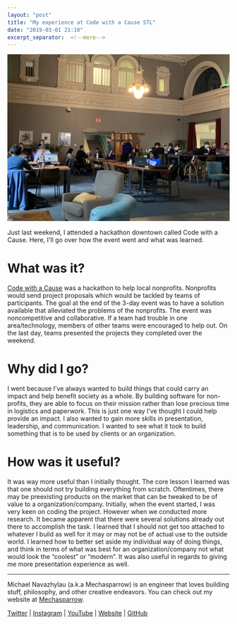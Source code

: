 ```yaml
---
layout: "post"
title: "My experience at Code with a Cause STL"
date: "2019-03-01 21:10"
excerpt_separator:  <!--more-->
---
```


![People at Code with a Cause](/assets/images/code_with_a_cause.jpg)

Just last weekend, I attended a hackathon downtown called Code with a Cause. Here, I'll go over how the event went and what was learned.

# What was it?

[Code with a Cause](https://globalhack.org/code-with-a-cause/) was a hackathon to help local nonprofits. Nonprofits would send project proposals which would be tackled by teams of participants. The goal at the end of the 3-day event was to have a solution available that alleviated the problems of the nonprofits. The event was noncompetitive and collaborative. If a team had trouble in one area/technology, members of other teams were encouraged to help out. On the last day, teams presented the projects they completed over the weekend.

# Why did I go?

I went because I’ve always wanted to build things that could carry an impact and help benefit society as a whole. By building software for non-profits, they are able to focus on their mission rather than lose precious time in logistics and paperwork. This is just one way I’ve thought I could help provide an impact. I also wanted to gain more skills in presentation, leadership, and communication. I wanted to see what it took to build something that is to be used by clients or an organization.

# How was it useful?

It was way more useful than I initially thought. The core lesson I learned was that one should not try building everything from scratch. Oftentimes, there may be preexisting products on the market that can be tweaked to be of value to a organization/company. Initially, when the event started, I was very keen on coding the project. However when we conducted more research. It became apparent that there were several solutions already out there to accomplish the task. I learned that I should not get too attached to whatever I build as well for it may or may not be of actual use to the outside world. I learned how to better set aside my individual way of doing things, and think in terms of what was best for an organization/company not what would look the “coolest” or “modern”. It was also useful in regards to giving me more presentation experience as well.

---

Michael Navazhylau (a.k.a Mechasparrow) is an engineer that loves building stuff, philosophy, and other creative endeavors. You can check out my website at [Mechasparrow](https://mechasparrow.github.io/).

[Twitter](https://twitter.com/mechasparrow) | [Instagram](https://www.instagram.com/mechasparrow/) | [YouTube](https://www.youtube.com/channel/UChhfBPfgwfu69N4o-MWZK9A) | [Website](https://mechasparrow.github.io/) | [GitHub](https://github.com/Mechasparrow)
